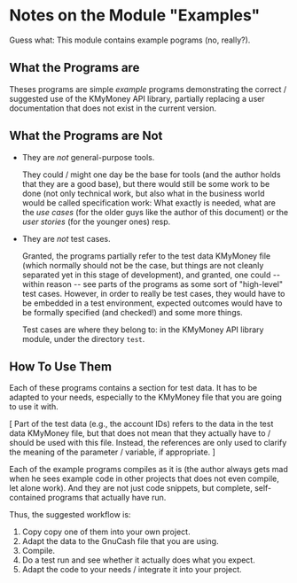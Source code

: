 # Notes on the Module "Examples"

Guess what: This module contains example pograms (no, really?).

## What the Programs are
Theses programs are simple *example* programs demonstrating the correct / suggested use of the KMyMoney API library, partially replacing a user documentation that does not exist in the current version.

## What the Programs are Not
* They are *not* general-purpose tools. 

  They could / might one day be the base for tools (and the author holds that they are a good base), but there would still be some work to be done (not only technical work, but also what in the business world would be called specification work: What exactly is needed, what are the *use cases* (for the older guys like the author of this document) or the *user stories* (for the younger ones) resp.

* They are *not* test cases.

  Granted, the programs partially refer to the test data KMyMoney file (which normally should not be the case, but things are not cleanly separated yet in this stage of development), and granted, one could -- within reason -- see parts of the programs as some sort of "high-level" test cases. However, in order to really be test cases, they would have to be embedded in a test environment, expected outcomes would have to be formally specified (and checked!) and some more things. 

  Test cases are where they belong to: in the KMyMoney API library module, under the directory `test`.

## How To Use Them
Each of these programs contains a section for test data. It has to be adapted to your needs, especially to the KMyMoney file that you are going to use it with.

[ Part of the test data (e.g., the account IDs) refers to the data in the test data KMyMoney file, but that does not mean that they actually have to / should be used with this file. Instead, the references are only used to clarify the meaning of the parameter / variable, if appropriate. ]

Each of the example programs compiles as it is (the author always gets mad when he sees example code in other projects that does not even compile, let alone work). And they are not just code snippets, but complete, self-contained programs that actually have run.

Thus, the suggested workflow is:

1. Copy copy one of them into your own project.
2. Adapt the data to the GnuCash file that you are using.
3. Compile.
4. Do a test run and see whether it actually does what you expect.
5. Adapt the code to your needs / integrate it into your project.
